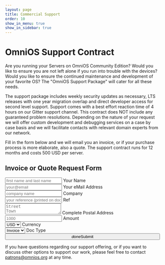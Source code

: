 ```yaml
---
layout: page
title: Commercial Support
order: 10
show_in_menu: true
show_in_sidebar: true
---
```


# OmniOS Support Contract

Are you running your Servers on OmniOS Community Edition? Would you like to
ensure you are not left alone if you run into trouble with the devices?
Would you like to ensure the continued maintenance and development of your
favorite OS? The "OmniOS Support Package" will cater for all these needs.

The support package includes weekly security updates as necessary, LTS releases with
one year migration overlap and direct developer access for second level
support.  Support comes with a best effort reaction time of 4 hours on our
Gitter support channel.  This contract does NOT include any guaranteed
problem resolutions.  Depending on the nature of your request we will offer
custom development and debugging services on a case by case basis and we
will facilitate contacts with relevant domain experts from our network.

Fill in the form below and we will email you an invoice, or if your purchase
process is more elaborate, also a quote.  The support contract runs for 12
months and costs 500 USD per server.


<form id="invoice-form">

<h2>Invoice or Quote Request Form</h2>

<div class="row">
<div class="input-field col s12 m6">
    <input placeholder="first name and last name" name="name" id="name_fld" type="text" class="validate">
    <label for="name">Your Name</label>
</div>
<div class="input-field col s12 m6">
    <input placeholder="your@email" name="email" id="email_fld" type="email" class="validate">
    <label for="name">Your eMail Address</label>
</div>
<div class="input-field col s12 m6">
    <input placeholder="company name" name="company" id="company_fld" type="text" class="validate">
    <label for="name">Company</label>
</div>
<div class="input-field col s12 m6">
    <input placeholder="your reference (printed on document)" name="ref" id="ref_fld" type="text" class="validate">
    <label for="name">Ref</label>
</div>
<div class="input-field col s12">
    <textarea placeholder="Street
Town" name="address" id="address_fld" class="materialize-textarea validate"></textarea>
    <label for="address">Complete Postal Address</label>
</div>
<div class="input-field col s8 m2">
    <input placeholder="1000" name="amount" id="amount_fld" type="text" class="validate">
    <label>Amount</label>
</div>
<div class="input-field col s4 m2">
    <select id="currency_fld">
      <option default value="USD">USD</option>
      <option value="GBP">GBP</option>
      <option value="EUR">EUR</option>
      <option value="CHF">CHF</option>
    </select>
    <label>Currency</label>
</div>
<div class="input-field col s4 m3 l2">
    <select id="type_fld">
      <option value="invoice">Invoice</option>
      <option value="quote">Quote</option>
    </select>
    <label>Doc Type</label>
</div>
<div class="col s8 m5 l6">
    <button style="width: 100%" id="get-invoice" class="btn waves-effect waves-light btn-large" type="submit" name="action"><i class="material-icons
right">done</i>Submit</button>
</div>
</div>
</form>
<div id="notice"></div>

<script>
(function(){
    document.getElementById('invoice-form').addEventListener('submit', function(e) {
       e.preventDefault();
       var data = {};
       ['name','company','address',
        'currency','type','amount','email','ref'].forEach(function(fld,i){
	   data[fld] = jQuery('#' + fld + '_fld').val();
       });
       jQuery.ajax('https://apps.omniosce.org/invoice/request', {
          dataType: 'json',
          method: 'POST',
          contentType: 'application/json; charset=utf-8',
          data: JSON.stringify(data),
          success: function(msg){
	    switch (msg.status){
	       case 'ok':
		  jQuery('#invoice-form').slideUp();
	          jQuery('#notice').html(
                    '<h2><i class="material-icons">check</i> ' +
                    'Check your mailbox. We have sent you the ' + data['type'] + ' download link.'
	  	    +'</h2>' +
                    '<h3>Please contact ' +
                    '<a href="mailto:patrons@omnios.org">patrons@omnios.org</a> ' +
                    'if the message does not arrive within a few minutes.</h3>'
                  );
		  break;
		case 'error':
		   var $label = jQuery('#'+msg.target + ' + label');
		   var $field = jQuery('#'+msg.target);
		   if ($label){
			$label.attr('data-error',msg.text);
                        $field.addClass('invalid');
                        $field[0].scrollIntoView();
                        $field.focus();
			break;
		    }
		default:
		   jQuery('#notice').html('<h2><i class="material-icons">sms_failed</i> ' +
	            'There was a problem processing your request: ' + msg.text
		    + ' Please contact <a href="mailto:patrons@omnios.org">patrons@omnios.org</a>.</h2>');
	     }	   
          },
          error: function(xhr,status){
             jQuery('#notice').html('<h2><i class="material-icons">sms_failed</i> ' +
                'There was a problem processing your request. Please contact ' +
                '<a href="mailto:patrons@omnios.org">patrons@omnios.org</a>.</h2>');
          }
       });
   });
})();</script>

If you have questions regarding our support offering, or if you want to
discuss other options to support our work, please feel free to contact <a
href="mailto:patrons@omnios.org">patrons@omnios.org</a> at any time.
